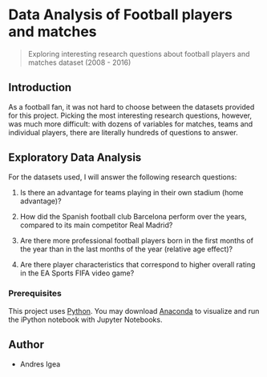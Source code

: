 # Data Analysis of Football players and matches

> Exploring interesting research questions about football players and matches dataset (2008 - 2016)

## Introduction

As a football fan, it was not hard to choose between the datasets provided for this project. Picking the most interesting research questions, however, was much more difficult: with dozens of variables for matches, teams and individual players, there are literally hundreds of questions to answer. 


## Exploratory Data Analysis

For the datasets used, I will answer the following research questions:

1. Is there an advantage for teams playing in their own stadium (home advantage)?

2. How did the Spanish football club Barcelona perform over the years, compared to its main competitor Real Madrid?

3. Are there more professional football players born in the first months of the year than in the last months of the year (relative age effect)?

4. Are there player characteristics that correspond to higher overall rating in the EA Sports FIFA video game?


### Prerequisites

This project uses [Python](https://www.python.org). You may download [Anaconda](https://www.anaconda.com/distribution/#download-section) to visualize and run the iPython notebook with Jupyter Notebooks.

## Author

* Andres Igea
